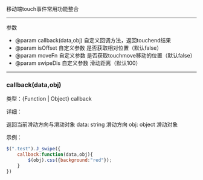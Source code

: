 移动端touch事件常用功能整合

---

参数

 * @param callback(data,obj) 自定义回调方法，返回touchend结果
 * @param isOffset 自定义参数 是否获取相对位置（默认false）
 * @param moveFn 自定义参数 是否获取touchmove移动的位置（默认false）
 * @param swipeDis 自定义参数 滑动距离（默认100）
 
 ---
 
 ### callback(data,obj)

类型：{Function | Object} callback

详细：

返回当前滑动方向与滑动对象
data: string 滑动方向
obj: object 滑动对象

示例：

 ```javascript
 $(".test").J_swipe({
     callback:function(data,obj){
         $(obj).css({background:"red"});
     }
 })
 ```
